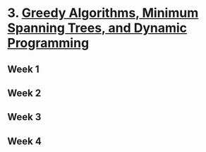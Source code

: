 # 3. [Greedy Algorithms, Minimum Spanning Trees, and Dynamic Programming](https://www.coursera.org/learn/algorithms-greedy?specialization=algorithms)

## Week 1

## Week 2

## Week 3

## Week 4
